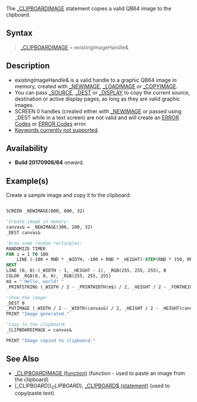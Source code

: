 The [_CLIPBOARDIMAGE](_CLIPBOARDIMAGE) statement copies a valid QB64 image to the clipboard.

## Syntax

> [_CLIPBOARDIMAGE](_CLIPBOARDIMAGE) = existingImageHandle&

## Description

* existingImageHandle& is a valid handle to a graphic QB64 image in memory, created with [_NEWIMAGE](_NEWIMAGE), [_LOADIMAGE](_LOADIMAGE) or [_COPYIMAGE](_COPYIMAGE).
* You can pass [_SOURCE](_SOURCE), [_DEST](_DEST) or [_DISPLAY](_DISPLAY) to copy the current source, destination or active display pages, as long as they are valid graphic images.
* SCREEN 0 handles (created either with [_NEWIMAGE](_NEWIMAGE) or passed using _DEST while in a text screen) are not valid and will create an [ERROR Codes](ERROR-Codes) or [ERROR Codes](ERROR-Codes) error.
* [Keywords currently not supported](Keywords_currently_not_supported_by_QB64).

## Availability

* **Build 20170906/64** onward.

## Example(s)

Create a sample image and copy it to the clipboard:

```vb

SCREEN _NEWIMAGE(800, 600, 32)

'Create image in memory:
canvas& = _NEWIMAGE(300, 200, 32)
_DEST canvas&

'Draw some random rectangles:
RANDOMIZE TIMER
FOR i = 1 TO 100
    LINE (-100 + RND * _WIDTH, -100 + RND * _HEIGHT)-STEP(RND * 150, RND * 150), _RGB(RND * 255, RND * 255, RND * 255), BF
NEXT
LINE (0, 0)-(_WIDTH - 1, _HEIGHT - 1), _RGB(255, 255, 255), B
COLOR _RGB(0, 0, 0), _RGB(255, 255, 255)
m$ = " Hello, world! "
_PRINTSTRING (_WIDTH / 2 - _PRINTWIDTH(m$) / 2, _HEIGHT / 2 - _FONTHEIGHT / 2), m$

'Show the image:
_DEST 0
_PUTIMAGE (_WIDTH / 2 - _WIDTH(canvas&) / 2, _HEIGHT / 2 - _HEIGHT(canvas&) / 2), canvas&
PRINT "Image generated."

'Copy to the clipboard:
_CLIPBOARDIMAGE = canvas&

PRINT "Image copied to clipboard."

```

## See Also

* [_CLIPBOARDIMAGE (function)](_CLIPBOARDIMAGE-(function)) (function - used to paste an image from the clipboard)
* [_CLIPBOARD$](_CLIPBOARD$), [_CLIPBOARD$ (statement)](_CLIPBOARD$-(statement)) (used to copy/paste text)
